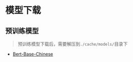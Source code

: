 # 模型下载

## 预训练模型

> 预训练模型下载后，需要解压到`./cache/models/`目录下
* [Bert-Base-Chinese](https://weopsaio-1300911447.cos.accelerate.myqcloud.com/models--bert-base-chinese.zip)

